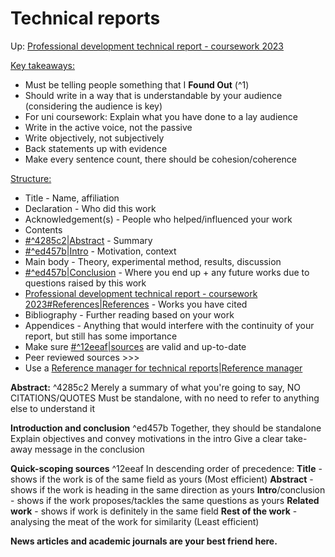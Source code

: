 # Technical reports

Up: [Professional development technical report - coursework 2023](professional_development_technical_report_-_coursework_2023)

<u>Key takeaways:</u>
- Must be telling people something that I **Found Out** (^1)
- Should write in a way that is understandable by your audience (considering the audience is key)
- For uni coursework: Explain what you have done to a lay audience
- Write in the active voice, not the passive
- Write objectively, not subjectively
- Back statements up with evidence
- Make every sentence count, there should be cohesion/coherence

<u>Structure:</u>
- Title - Name, affiliation
- Declaration - Who did this work
- Acknowledgement(s) - People who helped/influenced your work
- Contents
- [#^4285c2|Abstract](#^4285c2|abstract) - Summary
- [#^ed457b|Intro](#^ed457b|intro) - Motivation, context
- Main body - Theory, experimental method, results, discussion
- [#^ed457b|Conclusion](#^ed457b|conclusion) - Where you end up + any future works due to questions raised by this work
- [Professional development technical report - coursework 2023#References|References](professional_development_technical_report_-_coursework_2023#references|references) - Works you have cited
- Bibliography - Further reading based on your work
- Appendices - Anything that would interfere with the continuity of your report, but still has some importance
- Make sure [#^12eeaf|sources](#^12eeaf|sources) are valid and up-to-date
- Peer reviewed sources >>>
- Use a [Reference manager for technical reports|Reference manager](reference_manager_for_technical_reports|reference_manager)

**Abstract:** ^4285c2
	Merely a summary of what you're going to say, 
	NO CITATIONS/QUOTES
	Must be standalone, with no need to refer to anything else to understand it

**Introduction and conclusion** ^ed457b
	Together, they should be standalone
	Explain objectives and convey motivations in the intro
	Give a clear take-away message in the conclusion

**Quick-scoping sources** ^12eeaf
	In descending order of precedence:
		**Title** - shows if the work is of the same field as yours (Most efficient)
		**Abstract** - shows if the work is heading in the same direction as yours
		**Intro**/conclusion - shows if the work proposes/tackles the same questions as yours
		**Related** **work** - shows if work is definitely in the same field
		**Rest of the work** - analysing the meat of the work for similarity (Least efficient)

**News articles and academic journals are your best friend here.**
